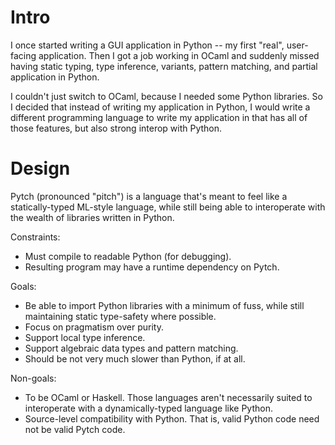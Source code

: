 # Intro

I once started writing a GUI application in Python -- my first "real",
user-facing application. Then I got a job working in OCaml and suddenly missed
having static typing, type inference, variants, pattern matching, and partial
application in Python.

I couldn't just switch to OCaml, because I needed some Python libraries.  So I
decided that instead of writing my application in Python, I would write a
different programming language to write my application in that has all of those
features, but also strong interop with Python.

# Design

Pytch (pronounced "pitch") is a language that's meant to feel like a
statically-typed ML-style language, while still being able to interoperate with
the wealth of libraries written in Python.

Constraints:

  * Must compile to readable Python (for debugging).
  * Resulting program may have a runtime dependency on Pytch.

Goals:

  * Be able to import Python libraries with a minimum of fuss, while still
    maintaining static type-safety where possible.
  * Focus on pragmatism over purity.
  * Support local type inference.
  * Support algebraic data types and pattern matching.
  * Should be not very much slower than Python, if at all.

Non-goals:

  * To be OCaml or Haskell. Those languages aren't necessarily suited to
    interoperate with a dynamically-typed language like Python.
  * Source-level compatibility with Python. That is, valid Python code need not
    be valid Pytch code.
